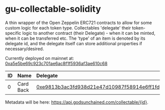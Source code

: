
# gu-collectable-solidity

A thin wrapper of the Open Zeppelin ERC721 contracts to allow for some custom logic for each token type. Collectables 'delegate' their token-specific logic to another contract (their Delegate) - when it can be minted, when it can be transferred etc. The 'type' of an item is denoted by its delegate id, and the delegate itself can store additional properties if necessary/desired.

Currently deployed on mainnet at: [0xa5e5be69c923c701ae6ac8f1f5936af3ae610c68](https://etherscan.io/address/0xa5e5be69c923c701ae6ac8f1f5936af3ae610c68)

| ID | Name | Delegate |
|:---|:----|:-----|
| 0 | Card Back | [0xe9813b3ac3fd938d21e47d10987f58914e6ff1fd](https://etherscan.io/address/0xe9813b3ac3fd938d21e47d10987f58914e6ff1fd) |

Metadata will be here: https://api.godsunchained.com/collectable/{id}.

